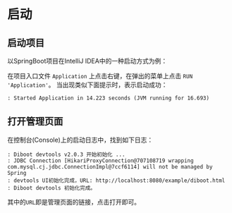 # 启动

## 启动项目
以SpringBoot项目在IntelliJ IDEA中的一种启动方式为例：

在项目入口文件 `Application` 上点击右键，在弹出的菜单上点击 `RUN 'Application'`。
当出现类似下面提示时，表示启动成功：
```
: Started Application in 14.223 seconds (JVM running for 16.693)
```

## 打开管理页面
在控制台(Console)上的启动日志中，找到如下日志：
```
: Diboot devtools v2.0.3 开始初始化 ...
: JDBC Connection [HikariProxyConnection@707108719 wrapping com.mysql.cj.jdbc.ConnectionImpl@7ccf6114] will not be managed by Spring
: devtools UI初始化完成，URL: http://localhost:8080/example/diboot.html
: Diboot devtools 初始化完成。
```
其中的`URL`即是管理页面的链接，点击打开即可。
